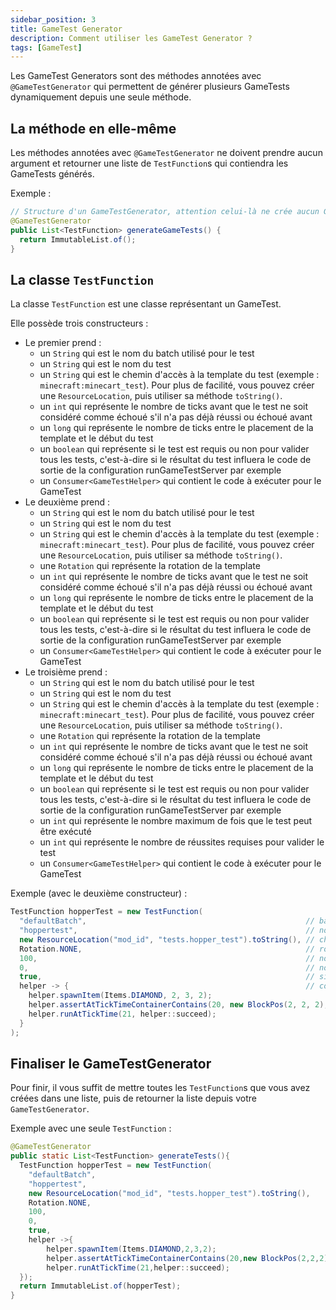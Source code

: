 ```yaml
---
sidebar_position: 3
title: GameTest Generator
description: Comment utiliser les GameTest Generator ?
tags: [GameTest]
---
```


Les GameTest Generators sont des méthodes annotées avec `@GameTestGenerator` qui permettent de générer plusieurs GameTests dynamiquement depuis une seule méthode.

## La méthode en elle-même

Les méthodes annotées avec `@GameTestGenerator` ne doivent prendre aucun argument et retourner une liste de `TestFunction`s qui contiendra les GameTests générés.

Exemple :
```java
// Structure d'un GameTestGenerator, attention celui-là ne crée aucun GameTest !
@GameTestGenerator
public List<TestFunction> generateGameTests() {
  return ImmutableList.of();
}
```

## La classe `TestFunction`

La classe `TestFunction` est une classe représentant un GameTest.

Elle possède trois constructeurs :
- Le premier prend :
  - un `String` qui est le nom du batch utilisé pour le test
  - un `String` qui est le nom du test
  - un `String` qui est le chemin d'accès à la template du test (exemple : `minecraft:minecart_test`). Pour plus de facilité, vous pouvez créer une `ResourceLocation`, puis utiliser sa méthode `toString()`.
  - un `int` qui représente le nombre de ticks avant que le test ne soit considéré comme échoué s'il n'a pas déjà réussi ou échoué avant
  - un `long` qui représente le nombre de ticks entre le placement de la template et le début du test
  - un `boolean` qui représente si le test est requis ou non pour valider tous les tests, c'est-à-dire si le résultat du test influera le code de sortie de la configuration runGameTestServer par exemple
  - un `Consumer<GameTestHelper>` qui contient le code à exécuter pour le GameTest
- Le deuxième prend :
  - un `String` qui est le nom du batch utilisé pour le test
  - un `String` qui est le nom du test
  - un `String` qui est le chemin d'accès à la template du test (exemple : `minecraft:minecart_test`). Pour plus de facilité, vous pouvez créer une `ResourceLocation`, puis utiliser sa méthode `toString()`.
  - une `Rotation` qui représente la rotation de la template
  - un `int` qui représente le nombre de ticks avant que le test ne soit considéré comme échoué s'il n'a pas déjà réussi ou échoué avant
  - un `long` qui représente le nombre de ticks entre le placement de la template et le début du test
  - un `boolean` qui représente si le test est requis ou non pour valider tous les tests, c'est-à-dire si le résultat du test influera le code de sortie de la configuration runGameTestServer par exemple
  - un `Consumer<GameTestHelper>` qui contient le code à exécuter pour le GameTest
- Le troisième prend :
  - un `String` qui est le nom du batch utilisé pour le test
  - un `String` qui est le nom du test
  - un `String` qui est le chemin d'accès à la template du test (exemple : `minecraft:minecart_test`). Pour plus de facilité, vous pouvez créer une `ResourceLocation`, puis utiliser sa méthode `toString()`.
  - une `Rotation` qui représente la rotation de la template
  - un `int` qui représente le nombre de ticks avant que le test ne soit considéré comme échoué s'il n'a pas déjà réussi ou échoué avant
  - un `long` qui représente le nombre de ticks entre le placement de la template et le début du test
  - un `boolean` qui représente si le test est requis ou non pour valider tous les tests, c'est-à-dire si le résultat du test influera le code de sortie de la configuration runGameTestServer par exemple
  - un `int` qui représente le nombre maximum de fois que le test peut être exécuté
  - un `int` qui représente le nombre de réussites requises pour valider le test
  - un `Consumer<GameTestHelper>` qui contient le code à exécuter pour le GameTest

Exemple (avec le deuxième constructeur) :
```java
TestFunction hopperTest = new TestFunction(
  "defaultBatch",                                                 // batch utilisé pour le test
  "hoppertest",                                                   // nom du test
  new ResourceLocation("mod_id", "tests.hopper_test").toString(), // chemin d'accès à la template du test
  Rotation.NONE,                                                  // rotation de la template
  100,                                                            // nombre de ticks avant que le test ne soit considéré comme échoué s'il n'a pas déjà réussi ou échoué avant
  0,                                                              // nombre de ticks entre le placement de la template et le début du test
  true,                                                           // si le test est requis ou non
  helper -> {                                                     // code à exécuter pour le GameTest
    helper.spawnItem(Items.DIAMOND, 2, 3, 2);
    helper.assertAtTickTimeContainerContains(20, new BlockPos(2, 2, 2), Items.DIAMOND);
    helper.runAtTickTime(21, helper::succeed);
  }
);
```

## Finaliser le GameTestGenerator

Pour finir, il vous suffit de mettre toutes les `TestFunction`s que vous avez créées dans une liste, puis de retourner la liste depuis votre `GameTestGenerator`.

Exemple avec une seule `TestFunction` :
```java
@GameTestGenerator
public static List<TestFunction> generateTests(){
  TestFunction hopperTest = new TestFunction(
    "defaultBatch",
    "hoppertest",
    new ResourceLocation("mod_id", "tests.hopper_test").toString(),
    Rotation.NONE,
    100,
    0,
    true,
    helper ->{
        helper.spawnItem(Items.DIAMOND,2,3,2);
        helper.assertAtTickTimeContainerContains(20,new BlockPos(2,2,2),Items.DIAMOND);
        helper.runAtTickTime(21,helper::succeed);
  });
  return ImmutableList.of(hopperTest);
}
```